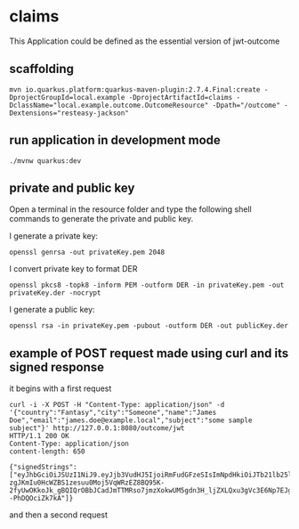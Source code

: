 # claims

This Application could be defined as the essential version of jwt-outcome

## scaffolding

```shell
mvn io.quarkus.platform:quarkus-maven-plugin:2.7.4.Final:create -DprojectGroupId=local.example -DprojectArtifactId=claims -DclassName="local.example.outcome.OutcomeResource" -Dpath="/outcome" -Dextensions="resteasy-jackson"
```

## run application in development mode

```shell
./mvnw quarkus:dev
```

## private and public key

Open a terminal in the resource folder and type the following shell commands to generate the private and public key.

I generate a private key:

```shell
openssl genrsa -out privateKey.pem 2048
```

I convert private key to format DER

```shell
openssl pkcs8 -topk8 -inform PEM -outform DER -in privateKey.pem -out privateKey.der -nocrypt
```

I generate a public key:

```shell
openssl rsa -in privateKey.pem -pubout -outform DER -out publicKey.der
```

## example of POST request made using curl and its signed response

it begins with a first request

```shell
curl -i -X POST -H "Content-Type: application/json" -d '{"country":"Fantasy","city":"Someone","name":"James Doe","email":"james.doe@example.local","subject":"some sample subject"}' http://127.0.0.1:8080/outcome/jwt
HTTP/1.1 200 OK
Content-Type: application/json
content-length: 650

{"signedStrings":["eyJhbGciOiJSUzI1NiJ9.eyJjb3VudHJ5IjoiRmFudGFzeSIsImNpdHkiOiJTb21lb25lIiwibmFtZSI6IkphbWVzIERvZSIsImVtYWlsIjoiamFtZXMuZG9lQGV4YW1wbGUubG9jYWwiLCJzdWIiOiJzb21lIHNhbXBsZSBzdWJqZWN0IiwianRpIjoiNGEzZmZkNDMtYTdkMS00NzJiLWFmYTctMzJhMTIyMTgxYTNiIiwiaWF0IjoxNjQ3MjA0NDczLCJleHAiOjE2NDcyMDYyNzN9.hz3DZVSnUgfVAQBdfs4ouTEyfx6WAUrJ5SYJiHH33eHWMQsXSzRYMkqJy_c1xiqVBJOwMp-zgJKmIu0HcWZBS1zesuu0Moj5VqWRzEZ8BQ95K-2fyUwOKkoJk_gBQIQrOBbJCadJmTTMRso7jmzXokwUM5gdn3H_ljZXLQxu3gVc3E6Np7EJg9lpiqOS0Qtxjz2Z1wQkanV1q8lWFlQK3IojZPeqxvHTBOI4LfMW8aCWorTx4pvbcu936JdBko1CIi_vZQJasy99dPzxWo2FuYa16Lj1fDBym11juzEA7UTXLPxxwHIdpuh83ibw7z3k8qRdO0V1--PhDQOciZk7kA"]}
```

and then a second request

```shell

```
